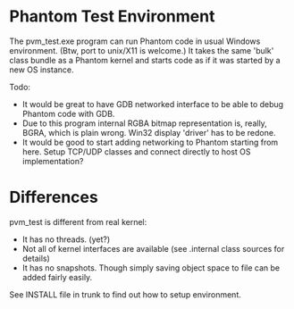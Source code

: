 # Phantom Test Environment #

The pvm\_test.exe program can run Phantom code in usual Windows environment. (Btw, port to unix/X11 is welcome.) It takes the same 'bulk' class bundle as a Phantom kernel and starts code as if it was started by a new OS instance.

Todo:
  * It would be great to have GDB networked interface to be able to debug Phantom code with GDB.
  * Due to this program internal RGBA bitmap representation is, really, BGRA, which is plain wrong. Win32 display 'driver' has to be redone.
  * It would be good to start adding networking to Phantom starting from here. Setup TCP/UDP classes and connect directly to host OS implementation?

# Differences #

pvm\_test is different from real kernel:
  * It has no threads. (yet?)
  * Not all of kernel interfaces are available (see .internal class sources for details)
  * It has no snapshots. Though simply saving object space to file can be added fairly easily.

See INSTALL file in trunk to find out how to setup environment.